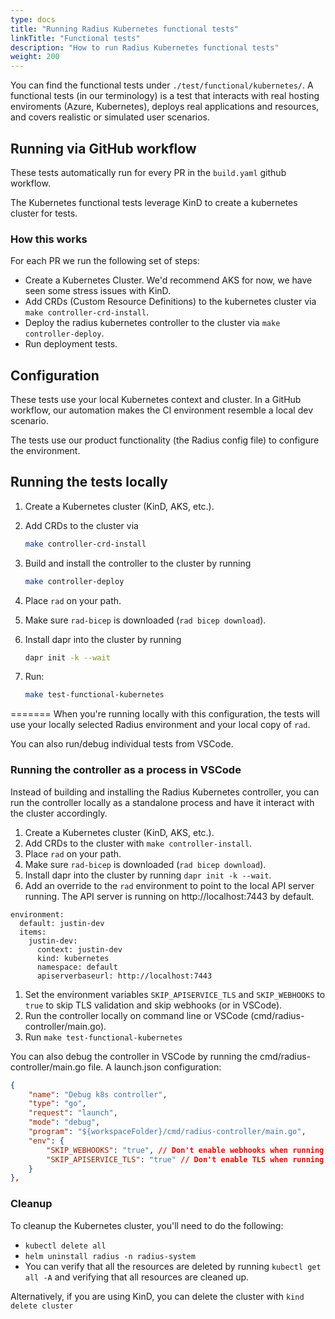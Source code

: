 ```yaml
---
type: docs
title: "Running Radius Kubernetes functional tests"
linkTitle: "Functional tests"
description: "How to run Radius Kubernetes functional tests"
weight: 200
---
```


You can find the functional tests under `./test/functional/kubernetes/`. A functional tests (in our terminology) is a test that interacts with real hosting enviroments (Azure, Kubernetes), deploys real applications and resources, and covers realistic or simulated user scenarios.

## Running via GitHub workflow

These tests automatically run for every PR in the `build.yaml` github workflow.

The Kubernetes functional tests leverage KinD to create a kubernetes cluster for tests.

### How this works

For each PR we run the following set of steps:

- Create a Kubernetes Cluster. We'd recommend AKS for now, we have seen some stress issues with KinD.
- Add CRDs (Custom Resource Definitions) to the kubernetes cluster via `make controller-crd-install`.
- Deploy the radius kubernetes controller to the cluster via `make controller-deploy`.
- Run deployment tests.

## Configuration

These tests use your local Kubernetes context and cluster. In a GitHub workflow, our automation makes the CI environment resemble a local dev scenario.

The tests use our product functionality (the Radius config file) to configure the environment.

## Running the tests locally

1. Create a Kubernetes cluster (KinD, AKS, etc.).
1. Add CRDs to the cluster via

    ```sh
    make controller-crd-install
    ```

1. Build and install the controller to the cluster by running

    ```sh
    make controller-deploy
    ```

1. Place `rad` on your path.
1. Make sure `rad-bicep` is downloaded (`rad bicep download`).
1. Install dapr into the cluster by running

   ```sh
   dapr init -k --wait
   ```

1. Run:

   ```sh
   make test-functional-kubernetes
   ```
=======
When you're running locally with this configuration, the tests will use your locally selected Radius environment and your local copy of `rad`.

You can also run/debug individual tests from VSCode.

### Running the controller as a process in VSCode

Instead of building and installing the Radius Kubernetes controller, you can run the controller locally as a standalone process and have it interact with the cluster accordingly.

1. Create a Kubernetes cluster (KinD, AKS, etc.).
1. Add CRDs to the cluster with `make controller-install`.
1. Place `rad` on your path.
1. Make sure `rad-bicep` is downloaded (`rad bicep download`).
1. Install dapr into the cluster by running `dapr init -k --wait`.
1. Add an override to the `rad` environment to point to the local API server running. The API server is running on http://localhost:7443 by default.

```
environment:
  default: justin-dev
  items:
    justin-dev:
      context: justin-dev
      kind: kubernetes
      namespace: default
      apiserverbaseurl: http://localhost:7443
```
1. Set the environment variables `SKIP_APISERVICE_TLS` and `SKIP_WEBHOOKS` to `true` to skip TLS validation and skip webhooks (or in VSCode).
1. Run the controller locally on command line or VSCode (cmd/radius-controller/main.go).
1. Run `make test-functional-kubernetes`

You can also debug the controller in VSCode by running the cmd/radius-controller/main.go file. A launch.json configuration:

```json
{
    "name": "Debug k8s controller",
    "type": "go",
    "request": "launch",
    "mode": "debug",
    "program": "${workspaceFolder}/cmd/radius-controller/main.go",
    "env": {
        "SKIP_WEBHOOKS": "true", // Don't enable webhooks when running locally as they require a cert.
        "SKIP_APISERVICE_TLS": "true" // Don't enable TLS when running locally as it requires a cert.
    }
},
```

### Cleanup 

To cleanup the Kubernetes cluster, you'll need to do the following:

- `kubectl delete all`
- `helm uninstall radius -n radius-system`
- You can verify that all the resources are deleted by running `kubectl get all -A` and verifying that all resources are cleaned up.

Alternatively, if you are using KinD, you can delete the cluster with `kind delete cluster`
